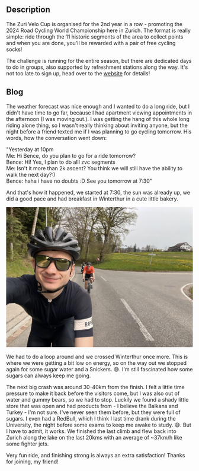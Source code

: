 ## Description
The Zuri Velo Cup is organised for the 2nd year in a row - promoting the 2024 Road Cycling World Championship here in Zurich. The format is really simple: ride through the 11 historic segments of the area to collect points and when you are done, you'll be rewarded with a pair of free cycling socks!

The challenge is running for the entire season, but there are dedicated days to do in groups, also supported by refreshment stations along the way. It's not too late to sign up, head over to the [website](https://velocup.zurich2024.com/) for details!

## Blog
The weather forecast was nice enough and I wanted to do a long ride, but I didn't have time to go far, because I had apartment viewing appointments in the afternoon (I was moving out.).
I was getting the hang of this whole long riding alone thing, so I wasn't really thinking about inviting anyone, but the night before a friend texted me if I was planning to go cycling tomorrow. His words, how the conversation went down:

"Yesterday at 10pm  
Me: Hi Bence, do you plan to go for a ride tomorrow?  
Bence: Hi! Yes, I plan to do alll zvc segments  
Me: Isn't it more than 2k ascent? You think we will still have the ability to walk the next day?:)  
Bence: haha i have no doubts :D See you tomorrow at 7:30"  

And that's how it happened, we started at 7:30, the sun was already up, we did a good pace and had breakfast in Winterthur in a cute little bakery.

![steep_hill](maps/trips/ride_070424/img/IMG_1071.jpg)

We had to do a loop around and we crossed Winterthur once more. This is where we were getting a bit low on energy, so on the way out we stopped again for some sugar water and a Snickers. :sweat_smile:.
I'm still fascinated how some sugars can always keep me going.

The next big crash was around 30-40km from the finish. I felt a little time pressure to make it back before the visitors come, but I was also out of water and gummy bears, so we had to stop. Luckily we found a shady little store that was open and had products from - I believe the Balkans and Turkey - I'm not sure. I've never seen them before, but they were full of sugars. I even had a RedBull, which I think I last time drank during the University, the night before some exams to keep me awake to study. :sweat_smile:. But I have to admit, it works. We finished the last climb and flew back into Zurich along the lake on the last 20kms with an average of ~37km/h like some fighter jets. 

Very fun ride, and finishing strong is always an extra satisfaction!
Thanks for joining, my friend!


